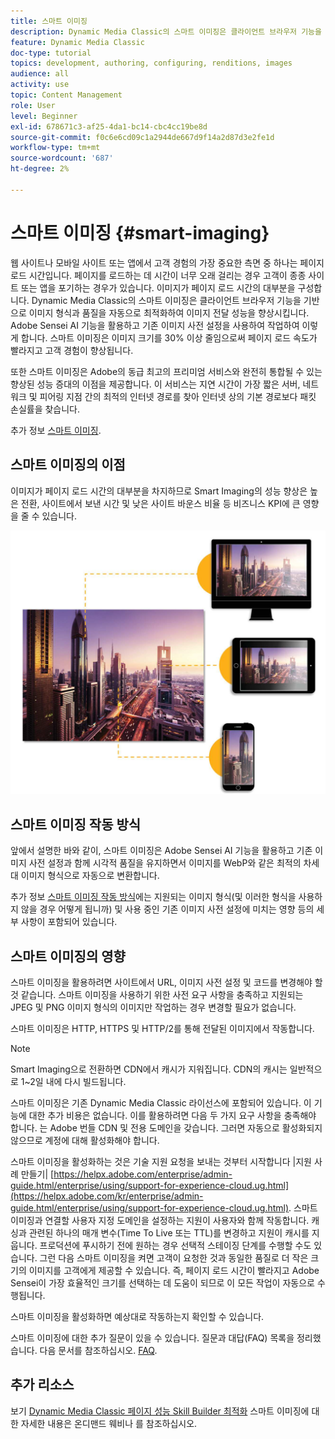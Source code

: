 ```yaml
---
title: 스마트 이미징
description: Dynamic Media Classic의 스마트 이미징은 클라이언트 브라우저 기능을 기반으로 이미지 형식과 품질을 자동으로 최적화하여 이미지 전달 성능을 향상시킵니다. Adobe Sensei AI 기능을 활용하고 기존 이미지 사전 설정을 사용하여 작업하여 이렇게 합니다. 스마트 이미징에 대해 자세히 알아보고 더 빠른 페이지 로드를 통해 더 나은 고객 경험을 제공하는 데 스마트 이미징을 사용하는 방법을 알아봅니다.
feature: Dynamic Media Classic
doc-type: tutorial
topics: development, authoring, configuring, renditions, images
audience: all
activity: use
topic: Content Management
role: User
level: Beginner
exl-id: 678671c3-af25-4da1-bc14-cbc4cc19be8d
source-git-commit: f0c6e6cd09c1a2944de667d9f14a2d87d3e2fe1d
workflow-type: tm+mt
source-wordcount: '687'
ht-degree: 2%

---
```


# 스마트 이미징 {#smart-imaging}

웹 사이트나 모바일 사이트 또는 앱에서 고객 경험의 가장 중요한 측면 중 하나는 페이지 로드 시간입니다. 페이지를 로드하는 데 시간이 너무 오래 걸리는 경우 고객이 종종 사이트 또는 앱을 포기하는 경우가 있습니다. 이미지가 페이지 로드 시간의 대부분을 구성합니다. Dynamic Media Classic의 스마트 이미징은 클라이언트 브라우저 기능을 기반으로 이미지 형식과 품질을 자동으로 최적화하여 이미지 전달 성능을 향상시킵니다. Adobe Sensei AI 기능을 활용하고 기존 이미지 사전 설정을 사용하여 작업하여 이렇게 합니다. 스마트 이미징은 이미지 크기를 30% 이상 줄임으로써 페이지 로드 속도가 빨라지고 고객 경험이 향상됩니다.

또한 스마트 이미징은 Adobe의 동급 최고의 프리미엄 서비스와 완전히 통합될 수 있는 향상된 성능 증대의 이점을 제공합니다. 이 서비스는 지연 시간이 가장 짧은 서버, 네트워크 및 피어링 지점 간의 최적의 인터넷 경로를 찾아 인터넷 상의 기본 경로보다 패킷 손실률을 찾습니다.

추가 정보 [스마트 이미징](https://experienceleague.adobe.com/docs/experience-manager-64/assets/dynamic/imaging-faq.html).

## 스마트 이미징의 이점

이미지가 페이지 로드 시간의 대부분을 차지하므로 Smart Imaging의 성능 향상은 높은 전환, 사이트에서 보낸 시간 및 낮은 사이트 바운스 비율 등 비즈니스 KPI에 큰 영향을 줄 수 있습니다.

![이미지](assets/smart-imaging/smart-imaging-1.png)

## 스마트 이미징 작동 방식

앞에서 설명한 바와 같이, 스마트 이미징은 Adobe Sensei AI 기능을 활용하고 기존 이미지 사전 설정과 함께 시각적 품질을 유지하면서 이미지를 WebP와 같은 최적의 차세대 이미지 형식으로 자동으로 변환합니다.

추가 정보 [스마트 이미징 작동 방식](https://experienceleague.adobe.com/docs/experience-manager-64/assets/dynamic/imaging-faq.html#how-does-smart-imaging-work)에는 지원되는 이미지 형식(및 이러한 형식을 사용하지 않을 경우 어떻게 됩니까) 및 사용 중인 기존 이미지 사전 설정에 미치는 영향 등의 세부 사항이 포함되어 있습니다.

## 스마트 이미징의 영향

스마트 이미징을 활용하려면 사이트에서 URL, 이미지 사전 설정 및 코드를 변경해야 할 것 같습니다. 스마트 이미징을 사용하기 위한 사전 요구 사항을 충족하고 지원되는 JPEG 및 PNG 이미지 형식의 이미지만 작업하는 경우 변경할 필요가 없습니다.

스마트 이미징은 HTTP, HTTPS 및 HTTP/2를 통해 전달된 이미지에서 작동합니다.

>[!NOTE]
>
>Smart Imaging으로 전환하면 CDN에서 캐시가 지워집니다. CDN의 캐시는 일반적으로 1~2일 내에 다시 빌드됩니다.

스마트 이미징은 기존 Dynamic Media Classic 라이선스에 포함되어 있습니다. 이 기능에 대한 추가 비용은 없습니다. 이를 활용하려면 다음 두 가지 요구 사항을 충족해야 합니다. 는 Adobe 번들 CDN 및 전용 도메인을 갖습니다. 그러면 자동으로 활성화되지 않으므로 계정에 대해 활성화해야 합니다.

스마트 이미징을 활성화하는 것은 기술 지원 요청을 보내는 것부터 시작합니다 |지원 사례 만들기| [https://helpx.adobe.com/enterprise/admin-guide.html/enterprise/using/support-for-experience-cloud.ug.html](https://helpx.adobe.com/kr/enterprise/admin-guide.html/enterprise/using/support-for-experience-cloud.ug.html). 스마트 이미징과 연결할 사용자 지정 도메인을 설정하는 지원이 사용자와 함께 작동합니다. 캐싱과 관련된 하나의 매개 변수(Time To Live 또는 TTL)를 변경하고 지원이 캐시를 지웁니다. 프로덕션에 푸시하기 전에 원하는 경우 선택적 스테이징 단계를 수행할 수도 있습니다. 그런 다음 스마트 이미징을 켜면 고객이 요청한 것과 동일한 품질로 더 작은 크기의 이미지를 고객에게 제공할 수 있습니다. 즉, 페이지 로드 시간이 빨라지고 Adobe Sensei이 가장 효율적인 크기를 선택하는 데 도움이 되므로 이 모든 작업이 자동으로 수행됩니다.

스마트 이미징을 활성화하면 예상대로 작동하는지 확인할 수 있습니다.

스마트 이미징에 대한 추가 질문이 있을 수 있습니다. 질문과 대답(FAQ) 목록을 정리했습니다. 다음 문서를 참조하십시오. [FAQ](https://experienceleague.adobe.com/docs/experience-manager-64/assets/dynamic/imaging-faq.html).

## 추가 리소스

보기 [Dynamic Media Classic 페이지 성능 Skill Builder 최적화](https://seminars.adobeconnect.com/pzc1gw0cihpv) 스마트 이미징에 대한 자세한 내용은 온디맨드 웨비나 를 참조하십시오.

